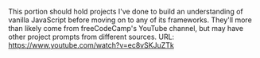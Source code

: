 This portion should hold projects I've done to build an understanding of vanilla JavaScript before moving on to any of its frameworks. They'll more than likely come from freeCodeCamp's YouTube channel, but may have other project prompts from different sources.
URL: https://www.youtube.com/watch?v=ec8vSKJuZTk
